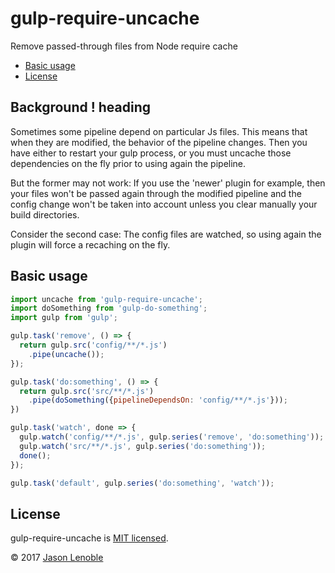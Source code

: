 # gulp-require-uncache

Remove passed-through files from Node require cache

  * [Basic usage](#basic-usage)
  * [License](#license)


## Background ! heading

Sometimes some pipeline depend on particular Js files. This means that when they are modified, the behavior of the pipeline changes. Then you have either to restart your gulp process, or you must uncache those dependencies on the fly prior to using again the pipeline.

But the former may not work: If you use the 'newer' plugin for example, then your files won't be passed again through the modified pipeline and the config change won't be taken into account unless you clear manually your build directories.

Consider the second case: The config files are watched, so using again the plugin will force a recaching on the fly.

## Basic usage

```js
import uncache from 'gulp-require-uncache';
import doSomething from 'gulp-do-something';
import gulp from 'gulp';

gulp.task('remove', () => {
  return gulp.src('config/**/*.js')
    .pipe(uncache());
});

gulp.task('do:something', () => {
  return gulp.src('src/**/*.js')
    .pipe(doSomething({pipelineDependsOn: 'config/**/*.js'}));
})

gulp.task('watch', done => {
  gulp.watch('config/**/*.js', gulp.series('remove', 'do:something'));
  gulp.watch('src/**/*.js', gulp.series('do:something'));
  done();
});

gulp.task('default', gulp.series('do:something', 'watch'));
```

## License

gulp-require-uncache is [MIT licensed](./LICENSE).

© 2017 [Jason Lenoble](mailto:jason.lenoble@gmail.com)
